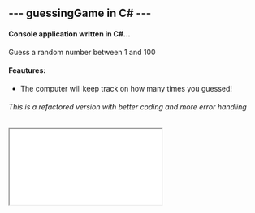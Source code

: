 ## --- guessingGame in C# ---

#### Console application written in C#...
Guess a random number between 1 and 100

#### Feautures:
- The computer will keep track on how many times you guessed!

###### This is a refactored version with better coding and more error handling

<iframe src=".rev.html"></iframe>